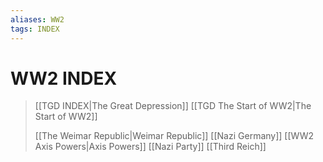 ```yaml
---
aliases: WW2
tags: INDEX
---
```

# WW2 INDEX
>[[TGD INDEX|The Great Depression]]
>[[TGD The Start of WW2|The Start of WW2]]
>
>[[The Weimar Republic|Weimar Republic]]
>[[Nazi Germany]]
>[[WW2 Axis Powers|Axis Powers]]
>[[Nazi Party]]
>[[Third Reich]]
